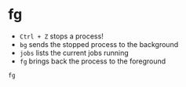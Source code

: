 # fg

- `Ctrl + Z` stops a process!
- `bg` sends the stopped process to the background
- `jobs` lists the current jobs running
- `fg` brings back the process to the foreground

```shell
fg
```
